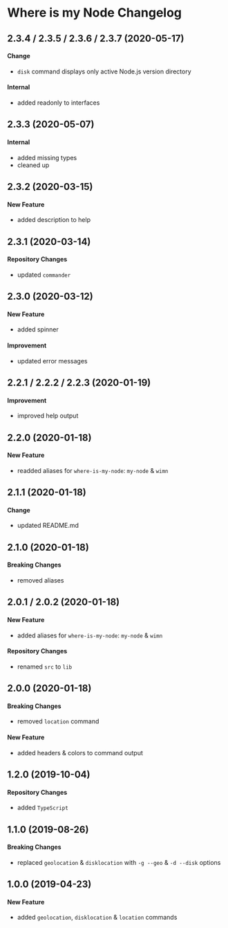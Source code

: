 # Where is my Node Changelog

## 2.3.4 / 2.3.5 / 2.3.6 / 2.3.7 (2020-05-17)

#### Change

- `disk` command displays only active Node.js version directory

#### Internal

- added readonly to interfaces

## 2.3.3 (2020-05-07)

#### Internal

- added missing types
- cleaned up

## 2.3.2 (2020-03-15)

#### New Feature

- added description to help

## 2.3.1 (2020-03-14)

#### Repository Changes

- updated `commander`

## 2.3.0 (2020-03-12)

#### New Feature

- added spinner

#### Improvement

- updated error messages

## 2.2.1 / 2.2.2 / 2.2.3 (2020-01-19)

#### Improvement

- improved help output

## 2.2.0 (2020-01-18)

#### New Feature

- readded aliases for `where-is-my-node`: `my-node` & `wimn`

## 2.1.1 (2020-01-18)

#### Change

- updated README.md

## 2.1.0 (2020-01-18)

#### Breaking Changes

- removed aliases

## 2.0.1 / 2.0.2 (2020-01-18)

#### New Feature

- added aliases for `where-is-my-node`: `my-node` & `wimn`

#### Repository Changes

- renamed `src` to `lib`

## 2.0.0 (2020-01-18)

#### Breaking Changes

- removed `location` command

#### New Feature

- added headers & colors to command output

## 1.2.0 (2019-10-04)

#### Repository Changes

- added `TypeScript`

## 1.1.0 (2019-08-26)

#### Breaking Changes

- replaced `geolocation` & `disklocation` with `-g --geo` & `-d --disk` options

## 1.0.0 (2019-04-23)

#### New Feature

- added `geolocation`, `disklocation` & `location` commands
